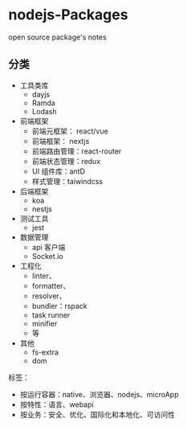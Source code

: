 # nodejs-Packages

open source package's notes

## 分类

- 工具类库
  - dayjs
  - Ramda
  - Lodash
- 前端框架
  - 前端元框架： react/vue
  - 前端框架： nextjs
  - 前端路由管理：react-router
  - 前端状态管理：redux
  - UI 组件库：antD
  - 样式管理：taiwindcss
- 后端框架
  - koa
  - nestjs
- 测试工具
  - jest
- 数据管理
  - api 客户端
  - Socket.io
- 工程化
  - linter、
  - formatter、
  - resolver、
  - bundler：rspack
  - task runner
  - minifier
  - 等
- 其他
  - fs-extra
  - dom

标签：

- 按运行容器：native、浏览器、nodejs、microApp
- 按特性：语言、webapi
- 按业务：安全、优化、国际化和本地化、可访问性
